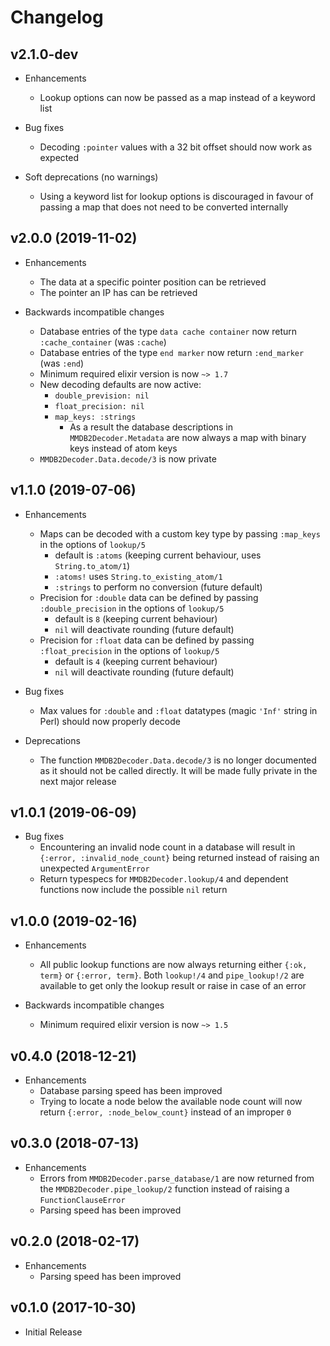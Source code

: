 # Changelog

## v2.1.0-dev

- Enhancements
    - Lookup options can now be passed as a map instead of a keyword list

- Bug fixes
    - Decoding `:pointer` values with a 32 bit offset should now work as expected

- Soft deprecations (no warnings)
    - Using a keyword list for lookup options is discouraged in favour of passing a map that does not need to be converted internally

## v2.0.0 (2019-11-02)

- Enhancements
    - The data at a specific pointer position can be retrieved
    - The pointer an IP has can be retrieved

- Backwards incompatible changes
    - Database entries of the type `data cache container` now return `:cache_container` (was `:cache`)
    - Database entries of the type `end marker` now return `:end_marker` (was `:end`)
    - Minimum required elixir version is now `~> 1.7`
    - New decoding defaults are now active:
        - `double_prevision: nil`
        - `float_precision: nil`
        - `map_keys: :strings`
            - As a result the database descriptions in `MMDB2Decoder.Metadata` are now always a map with binary keys instead of atom keys
    - `MMDB2Decoder.Data.decode/3` is now private

## v1.1.0 (2019-07-06)

- Enhancements
    - Maps can be decoded with a custom key type by passing `:map_keys` in the options of `lookup/5`
        - default is `:atoms` (keeping current behaviour, uses `String.to_atom/1`)
        - `:atoms!` uses `String.to_existing_atom/1`
        - `:strings` to perform no conversion (future default)
    - Precision for `:double` data can be defined by passing `:double_precision` in the options of `lookup/5`
        - default is `8` (keeping current behaviour)
        - `nil` will deactivate rounding (future default)
    - Precision for `:float` data can be defined by passing `:float_precision` in the options of `lookup/5`
        - default is `4` (keeping current behaviour)
        - `nil` will deactivate rounding (future default)

- Bug fixes
    - Max values for `:double` and `:float` datatypes (magic `'Inf'` string in Perl) should now properly decode

- Deprecations
    - The function `MMDB2Decoder.Data.decode/3` is no longer documented as it should not be called directly. It will be made fully private in the next major release

## v1.0.1 (2019-06-09)

- Bug fixes
    - Encountering an invalid node count in a database will result in `{:error, :invalid_node_count}` being returned instead of raising an unexpected `ArgumentError`
    - Return typespecs for `MMDB2Decoder.lookup/4` and dependent functions now include the possible `nil` return

## v1.0.0 (2019-02-16)

- Enhancements
    - All public lookup functions are now always returning either `{:ok, term}` or `{:error, term}`. Both `lookup!/4` and `pipe_lookup!/2` are available to get only the lookup result or raise in case of an error

- Backwards incompatible changes
    - Minimum required elixir version is now `~> 1.5`

## v0.4.0 (2018-12-21)

- Enhancements
    - Database parsing speed has been improved
    - Trying to locate a node below the available node count will now return `{:error, :node_below_count}` instead of an improper `0`

## v0.3.0 (2018-07-13)

- Enhancements
    - Errors from `MMDB2Decoder.parse_database/1` are now returned from the `MMDB2Decoder.pipe_lookup/2` function instead of raising a `FunctionClauseError`
    - Parsing speed has been improved

## v0.2.0 (2018-02-17)

- Enhancements
    - Parsing speed has been improved

## v0.1.0 (2017-10-30)

- Initial Release
